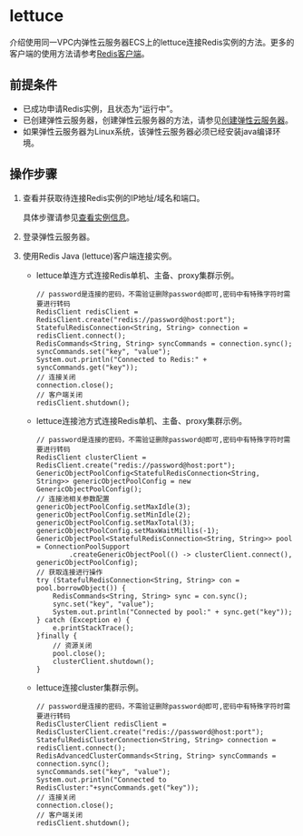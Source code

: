 # lettuce<a name="dcs-ug-211105002"></a>

介绍使用同一VPC内弹性云服务器ECS上的lettuce连接Redis实例的方法。更多的客户端的使用方法请参考[Redis客户端](https://redis.io/clients)。

## 前提条件<a name="section1502270695932"></a>

-   已成功申请Redis实例，且状态为“运行中”。
-   已创建弹性云服务器，创建弹性云服务器的方法，请参见[创建弹性云服务器](https://support.huaweicloud.com/qs-ecs/ecs_02_0005.html)。
-   如果弹性云服务器为Linux系统，该弹性云服务器必须已经安装java编译环境。

## 操作步骤<a name="section22138386137"></a>

1.  查看并获取待连接Redis实例的IP地址/域名和端口。

    具体步骤请参见[查看实例信息](查看实例信息.md)。

2.  登录弹性云服务器。
3.  使用Redis Java \(lettuce\)客户端连接实例。
    -   lettuce单连方式连接Redis单机、主备、proxy集群示例。

        ```
        // password是连接的密码，不需验证删除password@即可,密码中有特殊字符时需要进行转码
        RedisClient redisClient = RedisClient.create("redis://password@host:port");
        StatefulRedisConnection<String, String> connection = redisClient.connect();
        RedisCommands<String, String> syncCommands = connection.sync();
        syncCommands.set("key", "value");
        System.out.println("Connected to Redis:" + syncCommands.get("key"));
        // 连接关闭
        connection.close();
        // 客户端关闭
        redisClient.shutdown();
        ```

    -   lettuce连接池方式连接Redis单机、主备、proxy集群示例。

        ```
        // password是连接的密码，不需验证删除password@即可,密码中有特殊字符时需要进行转码
        RedisClient clusterClient = RedisClient.create("redis://password@host:port");
        GenericObjectPoolConfig<StatefulRedisConnection<String, String>> genericObjectPoolConfig = new GenericObjectPoolConfig();
        // 连接池相关参数配置
        genericObjectPoolConfig.setMaxIdle(3);
        genericObjectPoolConfig.setMinIdle(2);
        genericObjectPoolConfig.setMaxTotal(3);
        genericObjectPoolConfig.setMaxWaitMillis(-1);
        GenericObjectPool<StatefulRedisConnection<String, String>> pool = ConnectionPoolSupport
                .createGenericObjectPool(() -> clusterClient.connect(), genericObjectPoolConfig);
        // 获取连接进行操作
        try (StatefulRedisConnection<String, String> con = pool.borrowObject()) {
            RedisCommands<String, String> sync = con.sync();
        	sync.set("key", "value");
            System.out.println("Connected by pool:" + sync.get("key"));
        } catch (Exception e) {
            e.printStackTrace();
        }finally {
            // 资源关闭
            pool.close();
            clusterClient.shutdown();
        }
        ```

    -   lettuce连接cluster集群示例。

        ```
        // password是连接的密码，不需验证删除password@即可,密码中有特殊字符时需要进行转码
        RedisClusterClient redisClient = RedisClusterClient.create("redis://password@host:port");
        StatefulRedisClusterConnection<String, String> connection = redisClient.connect();
        RedisAdvancedClusterCommands<String, String> syncCommands = connection.sync();
        syncCommands.set("key", "value");
        System.out.println("Connected to RedisCluster:"+syncCommands.get("key"));
        // 连接关闭
        connection.close();
        // 客户端关闭
        redisClient.shutdown();
        ```



